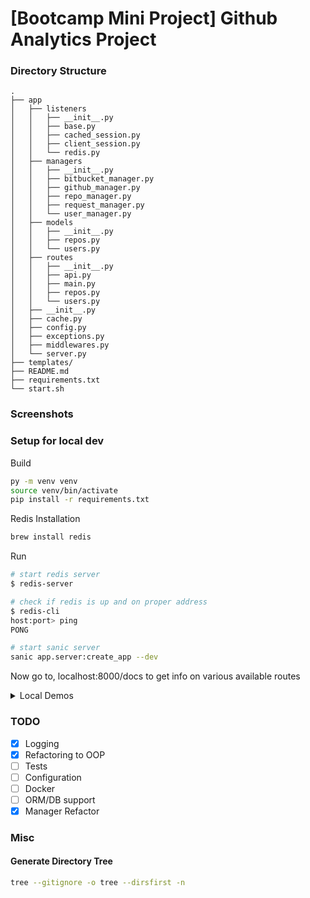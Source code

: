 # [Bootcamp Mini Project] Github Analytics Project

### Directory Structure
    .
    ├── app
    │   ├── listeners
    │   │   ├── __init__.py
    │   │   ├── base.py
    │   │   ├── cached_session.py
    │   │   ├── client_session.py
    │   │   └── redis.py
    │   ├── managers
    │   │   ├── __init__.py
    │   │   ├── bitbucket_manager.py
    │   │   ├── github_manager.py
    │   │   ├── repo_manager.py
    │   │   ├── request_manager.py
    │   │   └── user_manager.py
    │   ├── models
    │   │   ├── __init__.py
    │   │   ├── repos.py
    │   │   └── users.py
    │   ├── routes
    │   │   ├── __init__.py
    │   │   ├── api.py
    │   │   ├── main.py
    │   │   ├── repos.py
    │   │   └── users.py
    │   ├── __init__.py
    │   ├── cache.py
    │   ├── config.py
    │   ├── exceptions.py
    │   ├── middlewares.py
    │   └── server.py
    ├── templates/
    ├── README.md
    ├── requirements.txt
    └── start.sh

### Screenshots
<!-- TODO -->
### Setup for local dev

Build
```sh
py -m venv venv
source venv/bin/activate
pip install -r requirements.txt
```

Redis Installation
```sh
brew install redis
```


Run
```sh
# start redis server
$ redis-server

# check if redis is up and on proper address
$ redis-cli
host:port> ping
PONG

# start sanic server
sanic app.server:create_app --dev
```

Now go to,
localhost:8000/docs to get info on various available routes


<details>
<summary>Local Demos</summary>

### Docs

OpenAPI Swagger
http://127.0.0.1:8000/docs/


### User demo

Google | Github
http://127.0.0.1:8000/user/google

Twitter | Github
http://127.0.0.1:8000/user/twitter

Miguel Grinberg | Github
http://localhost:8000/user/miguelgrinberg

Andrej | Github
http://localhost:8000/user/karpathy

#### Compare

Compare User
http://127.0.0.1:8000/user/compare?user1=google&user2=twitter

Compare User
http://127.0.0.1:8000/user/compare?user1=miguelgrinberg&user2=karpathy

### Repo demo

google/leveldb | Github
http://127.0.0.1:8000/repo/google/leveldb

pallets/flask | Github
http://localhost:8000/repo/pallets/flask

sanic-org/sanic | Github
http://localhost:8000/repo/sanic-org/sanic

aio-libs/aiohttp | Github
http://localhost:8000/repo/aio-libs/aiohttp

#### Compare

google/leveldb vs facebook/rocksdb
http://localhost:8000/repo/compare?user1=google&repo1=leveldb&user2=facebook&repo2=rocksdb

sanic-org/sanic vs pallets/flask
http://localhost:8000/repo/compare?user1=sanic-org&repo1=sanic&user2=pallets&repo2=flask


</details>

### TODO 
- [x] Logging
- [x] Refactoring to OOP
- [ ] Tests
- [ ] Configuration
- [ ] Docker
- [ ] ORM/DB support
- [x] Manager Refactor

### Misc

#### Generate Directory Tree
```sh
tree --gitignore -o tree --dirsfirst -n
```

